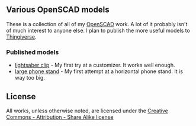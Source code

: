 ## Various OpenSCAD models

These is a collection of all of my [OpenSCAD](http://www.openscad.org/) work.
A lot of it probably isn't of much interest to anyone else.
I plan to publish the more useful models to [Thingiverse](http://www.thingiverse.com/joshuaf/about).

### Published models

- [lightsaber clip](http://www.thingiverse.com/thing:1289564) - My first try at
a customizer. It works well enough.
- [large phone stand](http://www.thingiverse.com/thing:1289600) - My first attempt
at a horizontal phone stand. It is way too big.


## License

All works, unless otherwise noted, are licensed under the
[Creative Commons - Attribution - Share Alike license](http://creativecommons.org/licenses/by-sa/3.0/)
